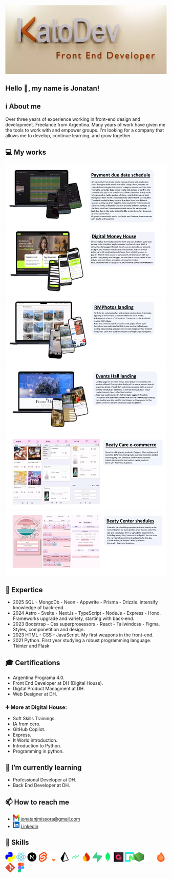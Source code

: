 <img src="/public/katodev.webp" alt="katodev image"/>

## Hello 👋, my name is Jonatan!

## ℹ️ About me
Over three years of experience working in front-end design and development. Freelance from Argentina. Many years of work have given me the tools to work with and empower groups. I'm looking for a company that allows me to develop, continue learning, and grow together.

## 💻 My works

[<img src="/public/proyecto-ragazzi.png.webp" alt="ragazzi image"/>](https://github.com/jonatanjmissora/nextjs-ragazzi-calendario)
[<img src="/public/proyecto-dhm.png.webp" alt="dhm image"/>](https://github.com/jonatanjmissora/nextjs-dmh-final)
[<img src="/public/proyecto-rmphotos.png.webp" alt="rmphotos image"/>](https://github.com/jonatanjmissora/astro-rodrigo)
[<img src="/public/proyecto-alem.png.webp" alt="alem image"/>](https://github.com/jonatanjmissora/nextjs-punto-alem)
<img src="/public/proyecto-alba-ecommerce.png.webp" alt="alba-ecommerce image"/>
<img src="/public/proyecto-alba-turnos.png.webp" alt="alba-turnos image"/>

## 💼 Expertice

- 2025 SQL - MongoDb - Neon - Appwrite - Prisma - Drizzle. intensify knowledge of back-end.
- 2024 Astro - Svelte - NextJs - TypeScript - NodeJs - Express - Hono. Frameworks upgrade and variety, starting with back-end.
- 2023 Bootstrap - Css superprosessors - React - Tailwindcss - Figma. Styles, componetition and design.
- 2023 HTML - CSS - JavaScript. My first weapons in the front-end.
- 2021 Python. First year studying a robust programming language. Tkinter and Flask

## 🎓 Certifications

- Argentina Programa 4.0.
- Front End Developer at DH (Digital House).
- Digital Product Managment at DH.
- Web Designer at DH.
  
### ➕ More at Digital House:

- Soft Skills Trainings.
- IA from cero.
- GitHub Copilot.
- Express.
- It World introduction.
- Introduction to Python.
- Programming in python.

## 📖 I’m currently learning

- Professional Developer at DH.
- Back End Developer at DH.

## 📫 How to reach me

- <img src="/public/gmail.svg" alt="gmail image" width="20px" height="20px" /> [jonatanjmissora@gmail.com](https://mail.google.com/mail/u/0/?fs=1&to=jonatanjmissora@gmail.com&su=&body=&bcc=&tf=cm)
- <img src="/public/linkedin.svg" alt="linkedin image" width="20px" height="20px" /> [Linkedin](https://linkedin.com/in/jonatan-missora) 

## 📝 Skills
<img src="/public/python.svg" alt="python image" width="30px" height="30px" /> <img src="/public/react.svg" alt="react image" width="30px" height="30px" /> <img src="/public/nextjs.svg" alt="nextjs image" width="30px" height="30px" /> <img src="/public/svelte.svg" alt="svelte image" width="30px" height="30px" /> <img src="/public/astro.svg" alt="astro image" width="30px" height="30px" /> <img src="/public/prisma.svg" alt="prisma image" width="30px" height="30px" /> <img src="/public/drizzle.svg" alt="drizzle image" width="30px" height="30px" /> <img src="/public/firebase.svg" alt="firebase image" width="30px" height="30px" /> <img src="/public/supabase.svg" alt="supabase image" width="30px" height="30px" /> <img src="/public/mongodb.svg" alt="mongodb image" width="30px" height="30px" /> <img src="/public/appwrite.svg" alt="appwrite image" width="30px" height="30px" /> <img src="/public/neon.svg" alt="neon image" width="30px" height="30px" /><img src="/public/nodejs.svg" alt="nodejs image" width="30px" height="30px" /> <img src="/public/express.svg" alt="express image" width="30px" height="30px" /> <img src="/public/hono.svg" alt="hono image" width="30px" height="30px" /> <img src="/public/git.svg" alt="git image" width="30px" height="30px" /> <img src="/public/figma.svg" alt="figma image" width="30px" height="30px" />
